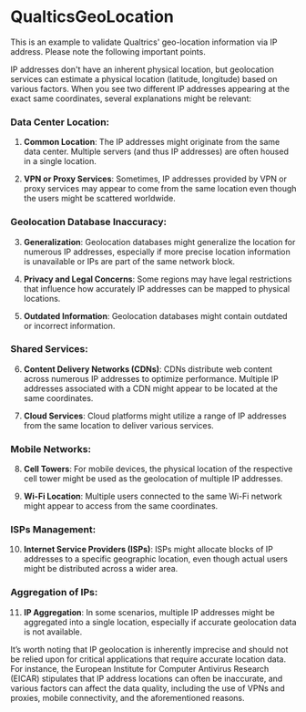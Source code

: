# QualticsGeoLocation
This is an example to validate Qualtrics' geo-location information via IP address. Please note the following important points.

IP addresses don't have an inherent physical location, but geolocation services can estimate a physical location (latitude, longitude) based on various factors. 
When you see two different IP addresses appearing at the exact same coordinates, several explanations might be relevant:

### Data Center Location:
1. **Common Location**: The IP addresses might originate from the same data center. Multiple servers (and thus IP addresses) are often housed in a single location.
   
2. **VPN or Proxy Services**: Sometimes, IP addresses provided by VPN or proxy services may appear to come from the same location even though the users might be scattered worldwide.

### Geolocation Database Inaccuracy:
3. **Generalization**: Geolocation databases might generalize the location for numerous IP addresses, especially if more precise location information is unavailable or IPs are part of the same network block. 

4. **Privacy and Legal Concerns**: Some regions may have legal restrictions that influence how accurately IP addresses can be mapped to physical locations.

5. **Outdated Information**: Geolocation databases might contain outdated or incorrect information.

### Shared Services:
6. **Content Delivery Networks (CDNs)**: CDNs distribute web content across numerous IP addresses to optimize performance. Multiple IP addresses associated with a CDN might appear to be located at the same coordinates.

7. **Cloud Services**: Cloud platforms might utilize a range of IP addresses from the same location to deliver various services.

### Mobile Networks:
8. **Cell Towers**: For mobile devices, the physical location of the respective cell tower might be used as the geolocation of multiple IP addresses.

9. **Wi-Fi Location**: Multiple users connected to the same Wi-Fi network might appear to access from the same coordinates.

### ISPs Management:
10. **Internet Service Providers (ISPs)**: ISPs might allocate blocks of IP addresses to a specific geographic location, even though actual users might be distributed across a wider area.

### Aggregation of IPs:
11. **IP Aggregation**: In some scenarios, multiple IP addresses might be aggregated into a single location, especially if accurate geolocation data is not available.

It’s worth noting that IP geolocation is inherently imprecise and should not be relied upon for critical applications that require accurate location data. For instance, the European Institute for Computer Antivirus Research (EICAR) stipulates that IP address locations can often be inaccurate, and various factors can affect the data quality, including the use of VPNs and proxies, mobile connectivity, and the aforementioned reasons.
